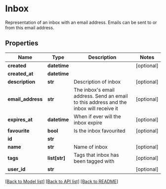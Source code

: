 # Inbox

Representation of an inbox with an email address. Emails can be sent to or from this email address.
## Properties
Name | Type | Description | Notes
------------ | ------------- | ------------- | -------------
**created** | **datetime** |  | [optional] 
**created_at** | **datetime** |  | 
**description** | **str** | Description of inbox | [optional] 
**email_address** | **str** | The inbox&#39;s email address. Send an email to this address and the inbox will receive it | [optional] 
**expires_at** | **datetime** | When if ever will the inbox expire | [optional] 
**favourite** | **bool** | Is the inbox favourited | [optional] 
**id** | **str** |  | 
**name** | **str** | Name of inbox | [optional] 
**tags** | **list[str]** | Tags that inbox has been tagged with | [optional] 
**user_id** | **str** |  | [optional] 

[[Back to Model list]](../README.md#documentation-for-models) [[Back to API list]](../README.md#documentation-for-api-endpoints) [[Back to README]](../README.md)


